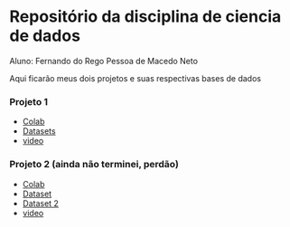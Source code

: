 # Repositório da disciplina de ciencia de dados

Aluno: Fernando do Rego Pessoa de Macedo Neto

Aqui ficarão meus dois projetos e suas respectivas bases de dados

### Projeto 1
* [Colab](https://colab.research.google.com/drive/1DjOX0IcXvRqKMRz3ToaA-FhaQCT71sAk?usp=sharing)
* [Datasets](https://drive.google.com/drive/folders/1Xw9-uMM_saHUHRrNYDw9d7BKuEbrdgxc?usp=sharing)
* [video](https://drive.google.com/file/d/1pTcecZsjMPDTFf-YeKvB-1RV3w2HhVwj/view?usp=sharing)


### Projeto 2 (ainda não terminei, perdão)
* [Colab]()
* [Dataset](https://drive.google.com/drive/folders/1Xw9-uMM_saHUHRrNYDw9d7BKuEbrdgxc?usp=sharing)
* [Dataset 2](https://drive.google.com/drive/folders/13PGHwNgEHbrhRNRKJW4B-R7xibrg3FdG?usp=sharing)
* [video]()
